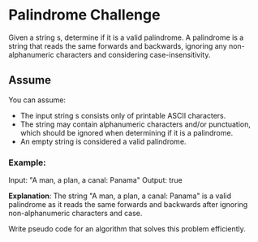 # Palindrome Challenge 
Given a string s, determine if it is a valid palindrome. A palindrome is a string that reads the same forwards and backwards, ignoring any non-alphanumeric characters and considering case-insensitivity.

## Assume
You can assume:

- The input string s consists only of printable ASCII characters.
- The string may contain alphanumeric characters and/or punctuation, which should be ignored when determining if it is a palindrome.
- An empty string is considered a valid palindrome.

### Example:
Input: "A man, a plan, a canal: Panama"
Output: true

**Explanation**: The string "A man, a plan, a canal: Panama" is a valid palindrome as it reads the same forwards and backwards after ignoring non-alphanumeric characters and case.

Write pseudo code for an algorithm that solves this problem efficiently. 
